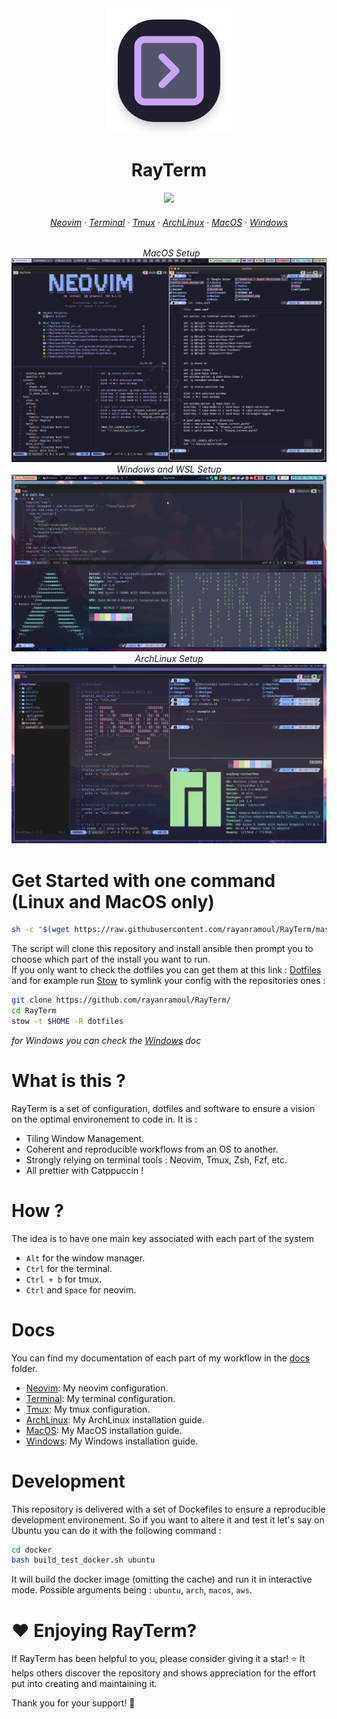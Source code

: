 <div align="center">
 
<img width="200" src="https://github.com/rayanramoul/RayTerm/blob/master/assets/logo.png?raw=true">
</img>
<h1>RayTerm</h1>
<img src="https://raw.githubusercontent.com/catppuccin/catppuccin/main/assets/palette/macchiato.png" width="400" />
<h6 align="center">
  <a href="https://github.com/rayanramoul/RayTerm/blob/master/docs/Neovim.md">Neovim</a>
  ·
  <a href="https://github.com/rayanramoul/RayTerm/blob/master/docs/Terminal.md">Terminal</a>
  ·
  <a href="https://github.com/rayanramoul/RayTerm/blob/master/docs/Tmux.md">Tmux</a>
  ·
  <a href="https://github.com/rayanramoul/RayTerm/blob/master/docs/ArchLinux.md">ArchLinux</a>
  ·
  <a href="https://github.com/rayanramoul/RayTerm/blob/master/docs/MacOS.md">MacOS</a>
  ·
  <a href="https://github.com/rayanramoul/RayTerm/blob/master/docs/Windows.md">Windows</a>
</h6>

&nbsp;
_MacOS Setup_
![RayTerm](https://github.com/rayanramoul/RayTerm/blob/master/assets/macos_preview.png?raw=true)
_Windows and WSL Setup_
![RayTerm](https://github.com/rayanramoul/RayTerm/blob/master/assets/windows_preview.png?raw=true)
_ArchLinux Setup_
![RayTerm](https://github.com/rayanramoul/RayTerm/blob/master/assets/arch_preview.png?raw=true)

</div>

# Get Started with one command (Linux and MacOS only)

```bash
sh -c "$(wget https://raw.githubusercontent.com/rayanramoul/RayTerm/master/install.sh -O -)"
```
The script will clone this repository and install ansible then prompt you to choose which part of the install you want to run. <br>
If you only want to check the dotfiles you can get them at this link : [Dotfiles](dotfiles) and for example run [Stow](https://www.gnu.org/software/stow/) to symlink your config with the repositories ones :
```bash
git clone https://github.com/rayanramoul/RayTerm/
cd RayTerm
stow -t $HOME -R dotfiles
```

_for Windows you can check the [Windows](docs/Windows.md) doc_

# What is this ?
RayTerm is a set of configuration, dotfiles and software to ensure a vision on the optimal environement to code in.
It is :
- Tiling Window Management.
- Coherent and reproducible workflows from an OS to another.
- Strongly relying on terminal tools : Neovim, Tmux, Zsh, Fzf, etc.
- All prettier with Catppuccin !

# How ?
The idea is to have one main key associated with each part of the system 
- `Alt` for the window manager.
- `Ctrl` for the terminal.
- `Ctrl + b` for tmux.
- `Ctrl` and `Space` for neovim.

# Docs
You can find my documentation of each part of my workflow in the [docs](docs) folder.
- [Neovim](docs/Neovim.md): My neovim configuration.
- [Terminal](docs/Terminal.md): My terminal configuration.
- [Tmux](docs/Tmux.md): My tmux configuration.
- [ArchLinux](docs/ArchLinux.md): My ArchLinux installation guide.
- [MacOS](docs/MacOS.md): My MacOS installation guide.
- [Windows](docs/Windows.md): My Windows installation guide.

# Development
This repository is delivered with a set of Dockefiles to ensure a reproducible development environement.
So if you want to altere it and test it let's say on Ubuntu you can do it with the following command :
```bash
cd docker
bash build_test_docker.sh ubuntu
```
It will build the docker image (omitting the cache) and run it in interactive mode.
Possible arguments being : `ubuntu`, `arch`, `macos`, `aws`.

# ❤️ Enjoying RayTerm?

If RayTerm has been helpful to you, please consider giving it a star! ⭐ It helps others discover the repository and shows appreciation for the effort put into creating and maintaining it.

Thank you for your support! 🚀



